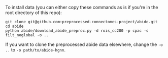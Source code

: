 To install data (you can either copy these commands as is if you're in the root directory of this repo):
```
git clone git@github.com:preprocessed-connectomes-project/abide.git
cd abide
python abide/download_abide_preproc.py -d rois_cc200 -p cpac -s filt_noglobal -o ..
```

If you want to clone the preprocessed abide data elsewhere, change the `-o ..` to `-o path/to/abide-hgnn`.
